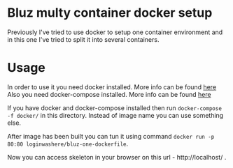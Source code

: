 # Bluz multy container docker setup

Previously I've tried to use docker to setup one container environment and in this one I've tried to split it into several containers.

# Usage

In order to use it you need docker installed. More info can be found [here](http://docs.docker.com/mac/started/)
Also you need docker-compose installed. More info can be found [here](https://docs.docker.com/compose/install/)

If you have docker and docker-compose installed then run `docker-compose -f docker/` in this directory.
Instead of image name you can use something else.

After image has been built you can tun it using command `docker run -p 80:80 loginwashere/bluz-one-dockerfile`.

Now you can access skeleton in your browser on this url - http://localhost/ .
